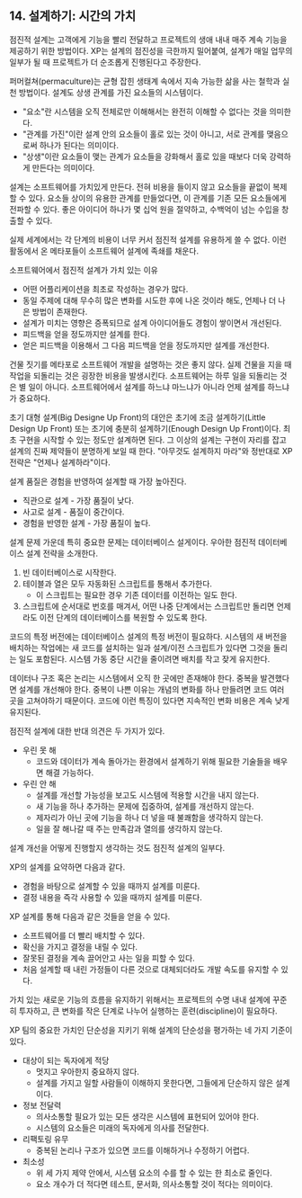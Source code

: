 
##  14. 설계하기: 시간의 가치

점진적 설계는 고객에게 기능을 빨리 전달하고 프로젝트의 생애 내내 매주 계속 기능을 제공하기 위한 방법이다. 
XP는 설계의 점진성을 극한까지 밀어붙여, 설계가 매일 업무의 일부가 될 때 프로젝트가 더 순조롭게 진행된다고 주장한다. 

퍼머컬쳐(permaculture)는 균형 잡힌 생태계 속에서 지속 가능한 삶을 사는 철학과 실천 방법이다. 
설계도 상생 관계를 가진 요소들의 시스템이다. 

* "요소"란 시스템을 오직 전체로만 이해해서는 완전히 이해할 수 없다는 것을 의미한다.
* "관계를 가진"이란 설계 안의 요소들이 홀로 있는 것이 아니고, 서로 관계를 맺음으로써 하나가 된다는 의미이다. 
* "상생"이란 요소들이 맺는 관계가 요소들을 강화해서 홀로 있을 때보다 더욱 강력하게 만든다는 의미이다.

설계는 소프트웨어를 가치있게 만든다. 
전혀 비용을 들이지 않고 요소들을 끝없이 복제할 수 있다. 
요소들 상이의 유용한 관계를 만들었다면, 이 관계를 기존 모든 요소들에게 전파할 수 있다. 
좋은 아이디어 하나가 몇 십억 원을 절약하고, 수백억이 넘는 수입을 창출할 수 있다. 

실제 세계에서는 각 단계의 비용이 너무 커서 점진적 설계를 유용하게 쓸 수 없다. 
이런 활동에서 온 메타포들이 소프트웨어 설계에 족쇄를 채운다. 

소프트웨어에서 점진적 설계가 가치 있는 이유

* 어떤 어플리케이션을 최초로 작성하는 경우가 많다.
* 동일 주제에 대해 무수히 많은 변화를 시도한 후에 나온 것이라 해도, 언제나 더 나은 방법이 존재한다.
* 설계가 미치는 영향은 증폭되므로 설계 아이디어들도 경험이 쌓이면서 개선된다.
* 피드백을 얻을 정도까지만 설계를 한다.
* 얻은 피드백을 이용해서 그 다음 피드백을 얻을 정도까지만 설계를 개선한다. 

건물 짓기를 메타포로 소프트웨어 개발을 설명하는 것은 좋지 않다. 
실제 건물을 지을 때 작업을 되돌리는 것은 굉장한 비용을 발생시킨다. 
소프트웨어는 하루 일을 되돌리는 것은 별 일이 아니다. 
소프트웨어에서 설계를 하느냐 마느냐가 아니라 언제 설계를 하느냐가 중요하다. 

초기 대형 설계(Big Designe Up Front)의 대안은 초기에 조금 설계하기(Little Design Up Front) 또는 초기에 충분히 설계하기(Enough Design Up Front)이다. 
최초 구현을 시작할 수 있는 정도만 설계하면 된다. 
그 이상의 설계는 구현이 자리를 잡고 설계의 진짜 제약들이 분명하게 보일 때 한다. 
"아무것도 설계하지 마라"와 정반대로 XP 전략은 "언제나 설계하라"이다.

설계 품질은 경험을 반영하여 설계할 때 가장 높아진다. 

* 직관으로 설계 - 가장 품질이 낮다.
* 사고로 설계 - 품질이 중간이다. 
* 경험을 반영한 설계 - 가장 품질이 높다. 

설계 문제 가운데 특히 중요한 문제는 데이터베이스 설게이다. 
우아한 점진적 데이터베이스 설계 전략을 소개한다. 

1. 빈 데이터베이스로 시작한다.
1. 테이블과 열은 모두 자동화된 스크립트를 통해서 추가한다. 
    * 이 스크립트는 필요한 경우 기존 데이터를 이전하는 일도 한다.
1. 스크립트에 순서대로 번호를 매겨서, 어떤 나중 단계에서는 스크립트만 돌리면 언제라도 이전 단계의 데이터베이스를 복원할 수 있도록 한다. 

코드의 특정 버전에는 데이터베이스 설계의 특정 버전이 필요하다. 
시스템의 새 버전을 배치하는 작업에는 새 코드를 설치하는 일과 설계/이전 스크립트가 있다면 그것을 돌리는 일도 포함된다. 
시스템 가동 중단 시간을 줄이려면 배치를 작고 잦게 유지한다. 

데이터나 구조 혹은 논리는 시스템에서 오직 한 곳에만 존재해야 한다. 
중복을 발견했다면 설계를 개선해야 한다. 
중복이 나쁜 이유는 개념의 변화를 하나 만들려면 코드 여러 곳을 고쳐야하기 때문이다. 
코드에 이런 특징이 있다면 지속적인 변화 비용은 계속 낮게 유지된다. 

점진적 설계에 대한 반대 의견은 두 가지가 있다. 

* 우린 못 해
    * 코드와 데이터가 계속 돌아가는 환경에서 설계하기 위해 필요한 기술들을 배우면 해결 가능하다.
* 우린 안 해
    * 설계를 개선할 가능성을 보고도 시스템에 적용할 시간을 내지 않는다.
    * 새 기능을 하나 추가하는 문제에 집중하여, 설계를 개선하지 않는다.
    * 제자리가 아닌 곳에 기능을 하나 더 넣을 때 불쾌함을 생각하지 않는다.
    * 일을 잘 해나갈 때 주는 만족감과 열의를 생각하지 않는다. 

설계 개선을 어떻게 진행할지 생각하는 것도 점진적 설계의 일부다. 

XP의 설계를 요약하면 다음과 같다.

* 경험을 바탕으로 설계할 수 있을 때까지 설계를 미룬다.
* 결정 내용을 즉각 사용할 수 있을 때까지 설계를 미룬다.

XP 설계를 통해 다음과 같은 것들을 얻을 수 있다.

* 소프트웨어를 더 빨리 배치할 수 있다.
* 확신을 가지고 결정을 내릴 수 있다.
* 잘못된 결정을 계속 끌어안고 사는 일을 피할 수 있다.
* 처음 설계할 때 내린 가정들이 다른 것으로 대체되더라도 개발 속도를 유지할 수 있다.

가치 있는 새로운 기능의 흐름을 유지하기 위해서는 프로젝트의 수명 내내 설계에 꾸준히 투자하고, 큰 변화를 작은 단계로 나누어 실행하는 훈련(discipline)이 필요하다.

XP 팀의 중요한 가치인 단순성을 지키기 위해 설계의 단순성을 평가하는 네 가지 기준이 있다.

* 대상이 되는 독자에게 적당
    * 멋지고 우아한지 중요하지 않다.
    * 설계를 가지고 일할 사람들이 이해하지 못한다면, 그들에게 단순하지 않은 설계이다.
* 정보 전달력
    * 의사소통할 필요가 있는 모든 생각은 시스템에 표현되어 있어야 한다.
    * 시스템의 요소들은 미래의 독자에게 의사를 전달한다.
* 리팩토링 유무
    * 중복된 논리나 구조가 있으면 코드를 이해하거나 수정하기 어렵다.
* 최소성
    * 위 세 가지 제약 안에서, 시스템 요소의 수를 할 수 있는 한 최소로 줄인다.
    * 요소 개수가 더 적다면 테스트, 문서화, 의사소통할 것이 적다는 의미이다.
